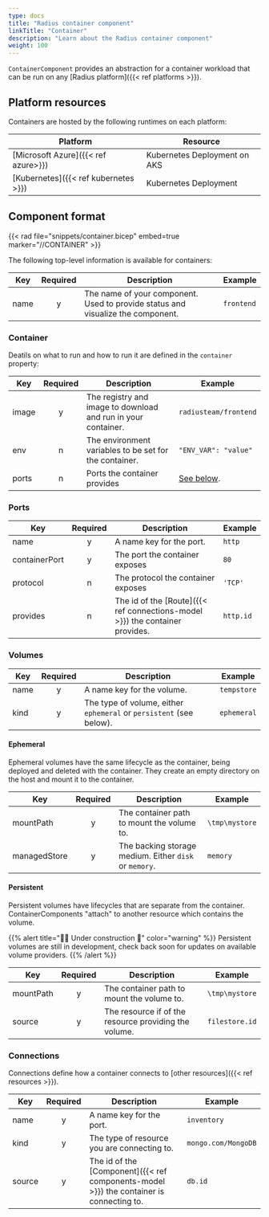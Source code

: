 ```yaml
---
type: docs
title: "Radius container component"
linkTitle: "Container"
description: "Learn about the Radius container component"
weight: 100
---
```


`ContainerComponent` provides an abstraction for a container workload that can be run on any [Radius platform]({{< ref platforms >}}).

## Platform resources

Containers are hosted by the following runtimes on each platform:

| Platform | Resource |
|----------|----------|
| [Microsoft Azure]({{< ref azure>}}) | Kubernetes Deployment on AKS |
| [Kubernetes]({{< ref kubernetes >}}) | Kubernetes Deployment |

## Component format

{{< rad file="snippets/container.bicep" embed=true marker="//CONTAINER" >}}

The following top-level information is available for containers:

| Key  | Required | Description | Example |
|------|:--------:|-------------|---------|
| name | y | The name of your component. Used to provide status and visualize the component. | `frontend`

### Container

Deatils on what to run and how to run it are defined in the `container` property:

| Key  | Required | Description | Example |
|------|:--------:|-------------|---------|
| image | y | The registry and image to download and run in your container. | `radiusteam/frontend`
| env | n | The environment variables to be set for the container. | `"ENV_VAR": "value"`
| ports | n | Ports the container provides | [See below](#ports).

### Ports

| Key  | Required | Description | Example |
|------|:--------:|-------------|---------|
| name | y | A name key for the port. | `http`
| containerPort | y | The port the container exposes | `80`
| protocol | n | The protocol the container exposes | `'TCP'`
| provides | n | The id of the [Route]({{< ref connections-model >}}) the container provides. | `http.id`

### Volumes

| Key  | Required | Description | Example |
|------|:--------:|-------------|---------|
| name | y | A name key for the volume. | `tempstore`
| kind | y | The type of volume, either `ephemeral` or `persistent` (see below). | `ephemeral`

#### Ephemeral

Ephemeral volumes have the same lifecycle as the container, being deployed and deleted with the container. They create an empty directory on the host and mount it to the container.

| Key  | Required | Description | Example |
|------|:--------:|-------------|---------|
| mountPath | y | The container path to mount the volume to. | `\tmp\mystore`
| managedStore | y | The backing storage medium. Either `disk` or `memory`. | `memory`

#### Persistent

Persistent volumes have lifecycles that are separate from the container. ContainerComponents "attach" to another resource which contains the volume.

{{% alert title="👷‍♂️ Under construction 🚧" color="warning" %}}
Persistent volumes are still in development, check back soon for updates on available volume providers.
{{% /alert %}}

| Key  | Required | Description | Example |
|------|:--------:|-------------|---------|
| mountPath | y | The container path to mount the volume to. | `\tmp\mystore`
| source | y | The resource if of the resource providing the volume. | `filestore.id`

### Connections

Connections define how a container connects to [other resources]({{< ref resources >}}).

| Key  | Required | Description | Example |
|------|:--------:|-------------|---------|
| name | y | A name key for the port. | `inventory`
| kind | y | The type of resource you are connecting to. | `mongo.com/MongoDB`
| source | y | The id of the [Component]({{< ref components-model >}}) the container is connecting to. | `db.id`
